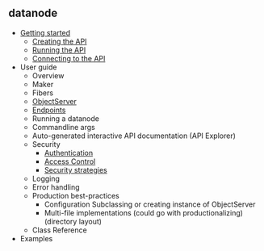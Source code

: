 datanode
----------

* [Getting started](doc/GettingStarted.md)
  * [Creating the API](doc/GettingStarted.md#creating-the-api)
  * [Running the API](doc/doc/GettingStarted.md#running-the-api)
  * [Connecting to the API](doc/GettingStarted.md#connecting-to-the-api)
* User guide
  * Overview
  * Maker
  * Fibers
  * [ObjectServer](doc/classes/ObjectServer.md)
  * [Endpoints](doc/classes/Endpoint.md)
  * Running a datanode
  * Commandline args
  * Auto-generated interactive API documentation (API Explorer)
  * Security
    * [Authentication](doc/Authentication.md)
    * [Access Control](doc/AccessControl.md)
    * [Security strategies](doc/SecurityStrategies.md)
  * Logging
  * Error handling
  * Production best-practices
    * Configuration Subclassing or creating instance of ObjectServer
    * Multi-file implementations (could go with productionalizing) (directory layout)
  * Class Reference
* Examples


